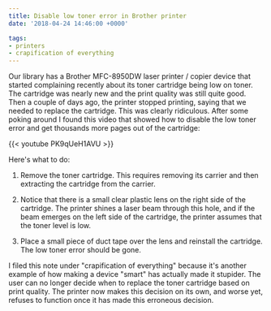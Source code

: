 ```yaml
---
title: Disable low toner error in Brother printer
date: '2018-04-24 14:46:00 +0000'

tags:
- printers
- crapification of everything
---
```

Our library has a Brother MFC-8950DW laser printer / copier device that
started complaining recently about its toner cartridge being low on toner.
The cartridge was nearly new and the print quality was still quite good.
Then a couple of days ago, the printer stopped printing, saying
that we needed to replace the cartridge.  This was clearly ridiculous.
After some poking around I found this video
that showed how to disable the low toner error and get thousands more
pages out of the cartridge:

{{< youtube PK9qUeH1AVU >}}

Here's what to do:

1. Remove the toner cartridge.  This requires removing its carrier and
then extracting the cartridge from the carrier.

2. Notice that there is a small clear plastic lens on the right side of the
cartridge.  The printer shines a laser beam through this hole, and if the beam
emerges on the left side of the cartridge, the printer
assumes that the toner level is low.

3. Place a small piece of duct tape over the lens and reinstall the cartridge.
The low toner error should be gone.

I filed this note under "crapification of everything" because it's
another example of how making a device "smart" has actually made it
stupider.  The user can no longer decide when to replace the toner
cartridge based on print quality.  The printer now makes this decision
on its own, and worse yet, refuses to function once it has made this
erroneous decision.
